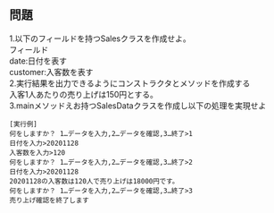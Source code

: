 ## 問題
1.以下のフィールドを持つSalesクラスを作成せよ。  
フィールド  
date:日付を表す  
customer:入客数を表す  
2.実行結果を出力できるようにコンストラクタとメソッドを作成する  
入客1人あたりの売り上げは150円とする。  
3.mainメソッドえお持つSalesDataクラスを作成し以下の処理を実現せよ  

```
[実行例]
何をしますか？ 1…データを入力,2…データを確認,3…終了>1
日付を入力>20201128
入客数を入力>120
何をしますか？ 1…データを入力,2…データを確認,3…終了>2
日付を入力>20201128
20201128の入客数は120人で売り上げは18000円です。
何をしますか？ 1…データを入力,2…データを確認,3…終了>3
売り上げ確認を終了します
```
